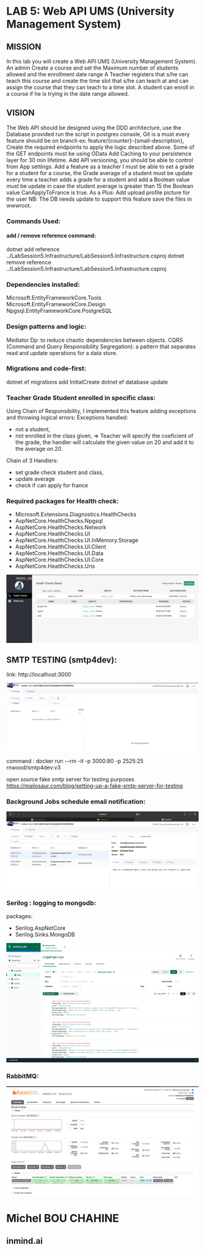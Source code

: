 # LAB 5: Web API UMS (University Management System)

## MISSION
In this lab you will create a Web API UMS (University Management System).
An admin Create a course and set the Maximum number of students allowed and the
enrollment date range
A Teacher registers that s/he can teach this course and create the time slot that s/he can teach
at and can assign the course that they can teach to a time slot.
A student can enroll in a course if he is trying in the date range allowed.

## VISION
The Web API should be designed using the DDD architecture, use the Database provided run
the script in postgres console, Git is a must every feature should be on branch ex:
feature/{counter}-{small-description}, Create the required endpoints to apply the logic
described above.
Some of the GET endpoints must be using OData
Add Caching to your persistence layer for 30 min lifetime.
Add API versioning, you should be able to control from App settings.
Add a feature as a teacher I must be able to set a grade for a student for a course, the Grade
average of a student must be update every time a teacher adds a grade for a student and add a
Boolean value must be update in case the student average is greater than 15 the Boolean value
CanApplyToFrance is true.
As a Plus: Add upload profile picture for the user NB: The DB needs update to support this
feature save the files in wwwroot.

### Commands Used:
#### add / remove reference command:
dotnet add reference ../LabSession5.Infrastructure/LabSession5.Infrastructure.csproj
dotnet remove reference ../LabSession5.Infrastructure/LabSession5.Infrastructure.csproj

### Dependencies installed:
Microsoft.EntityFrameworkCore.Tools
Microsoft.EntityFrameworkCore.Design
Npgsql.EntityFrameworkCore.PostgreSQL

### Design patterns and logic:
Mediator Dp: to reduce chaotic dependencies between objects.
CQRS (Command and Query Responsibility Segregation): a pattern that separates read and update operations for a data store.

### Migrations and code-first:
dotnet ef migrations add InitialCreate
dotnet ef database update

### Teacher Grade Student enrolled in specific class:
Using Chain of Responsibility, I implemented this feature adding exceptions and throwing logical errors:
Exceptions handled:
- not a student,
- not enrolled in the class given,
=> Teacher will specify the coeficient of the grade, the handler will calculate the given value on 20 and add it to the average on 20.

Chain of 3 Handlers:
- set grade check student and class,
- update average
- check if can apply for france

### Required packages for Health check:
- Microsoft.Extensions.Diagnostics.HealthChecks 
- AspNetCore.HealthChecks.Npgsql
- AspNetCore.HealthChecks.Network
- AspNetCore.HealthChecks.UI
- AspNetCore.HealthChecks.UI.InMemory.Storage
- AspNetCore.HealthChecks.UI.Client
- AspNetCore.HealthChecks.UI.Data
- AspNetCore.HealthChecks.UI.Core
- AspNetCore.HealthChecks.Uris

![alt text](images/im2.png)

## SMTP TESTING (smtp4dev):
link: http://localhost:3000

![alt text](images/im1.png)

command : docker run --rm -it -p 3000:80 -p 2525:25 rnwood/smtp4dev:v3

open source fake smtp server for testing purposes
https://mailosaur.com/blog/setting-up-a-fake-smtp-server-for-testing

### Background Jobs schedule email notification:
![alt text](images/im3.png)

### Serilog : logging to mongodb:
packages:
- Serilog.AspNetCore
- Serilog.Sinks.MongoDB

![alt text](images/im4.png)

### RabbitMQ:
![alt text](images/im5.png)

# Michel BOU CHAHINE
## inmind.ai
